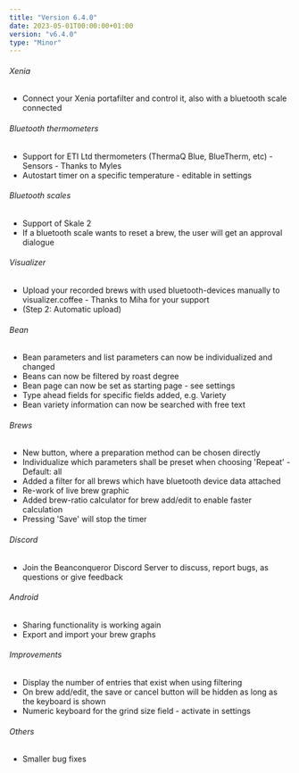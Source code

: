 ```yaml
---
title: "Version 6.4.0"
date: 2023-05-01T00:00:00+01:00
version: "v6.4.0"
type: "Minor"
---
```

###### Xenia
- Connect your Xenia portafilter and control it, also with a bluetooth scale connected

###### Bluetooth thermometers
- Support for ETI Ltd thermometers (ThermaQ Blue, BlueTherm, etc) - Sensors - Thanks to Myles
- Autostart timer on a specific temperature - editable in settings

###### Bluetooth scales
- Support of Skale 2
- If a bluetooth scale wants to reset a brew, the user will get an approval dialogue

###### Visualizer
- Upload your recorded brews with used bluetooth-devices manually to visualizer.coffee - Thanks to Miha for your support
- (Step 2: Automatic upload)

###### Bean
- Bean parameters and list parameters can now be individualized and changed
- Beans can now be filtered by roast degree
- Bean page can now be set as starting page - see settings
- Type ahead fields for specific fields added, e.g. Variety
- Bean variety information can now be searched with free text

###### Brews
- New button, where a preparation method can be chosen directly
- Individualize which parameters shall be preset when choosing 'Repeat' - Default: all
- Added a filter for all brews which have bluetooth device data attached
- Re-work of live brew graphic
- Added brew-ratio calculator for brew add/edit to enable faster calculation
- Pressing 'Save' will stop the timer

###### Discord
- Join the Beanconqueror Discord Server to discuss, report bugs, as questions or give feedback

###### Android
- Sharing functionality is working again
- Export and import your brew graphs

###### Improvements
- Display the number of entries that exist when using filtering
- On brew add/edit, the save or cancel button will be hidden as long as the keyboard is shown
- Numeric keyboard for the grind size field - activate in settings

###### Others
- Smaller bug fixes
